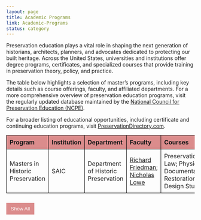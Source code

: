 ```yaml
---
layout: page
title: Academic Programs
link: Academic-Programs
status: category
---
```


Preservation education plays a vital role in shaping the next generation of historians, architects, planners, and advocates dedicated to protecting our built heritage. Across the United States, universities and institutions offer degree programs, certificates, and specialized courses that provide training in preservation theory, policy, and practice.

The table below highlights a selection of master’s programs, including key details such as course offerings, faculty, and affiliated departments. For a more comprehensive overview of preservation education programs, visit the regularly updated database maintained by the <a href="https://www.ncpe.us/graduate-historic-preservation-programs/"> National Council for Preservation Education (NCPE)</a>.

For a broader listing of educational opportunities, including certificate and continuing education programs, visit <a href="https://www.preservationdirectory.com/preservationorganizationsresources/OrganizationListings.aspx?catid=8">PreservationDirectory.com</a>.

<style>
    table {
        width: 100%;
        border-collapse: collapse;
    }
    th, td {
        border: 1px solid black;
        padding: 8px;
        text-align: left;
    }
    th {
        background-color:rgba(182, 18, 18, 0.48);
    }
    .hiddenRow {
        display: none;
    }
    button {
        margin-top: 10px;
        padding: 8px 12px;
        background-color: rgba(182, 18, 18, 0.48);
        color: white;
        border: none;
        cursor: pointer;
    }
    button:hover {
        background-color: rgba(182, 18, 18, 0.48);
    }
</style>

<table id="academicTable">
    <thead>
        <tr>
            <th>Program</th>
            <th>Institution</th>
            <th>Department</th>
            <th>Faculty</th>
            <th>Courses</th>
            <th>Link</th>
            <th>Exhibitions</th>
        </tr>
    </thead>
    <tbody>
        <tr>
            <td>Masters in Historic Preservation</td>
            <td>SAIC</td>
            <td>Department of Historic Preservation</td>
            <td><a href="https://www.saic.edu/profiles/faculty/richard-friedman" target="_blank">Richard Friedman</a>; <a href="https://www.saic.edu/profiles/faculty/nicholas-lowe" target="_blank">Nicholas Lowe</a></td>
            <td>Preservation Law; Physical Documentation; Restoration Design Studio</td>
            <td><a href="https://www.saic.edu/historic-preservation" target="_blank">Program Link</a></td><td><a href="https://www.saic.edu/historic-preservation/people/projects" target="_blank">Projects</a></td></tr>
        <tr class="hiddenRow">
            <td>Master of Historic Preservation</td>
            <td>University of Florida</td>
            <td>College of Design, Construction and Planning</td>
            <td><a href="https://dcp.ufl.edu/faculties/cleary-larkin/" target="_blank">Cleary Larkin</a>; <a href="https://dcp.ufl.edu/faculties/linda-stevenson/" target="_blank">Linda Stevenson</a></td>
            <td>DCP 6710 History and Theory of Historic Preservation
            <a href="https://dcp.ufl.edu/wp-content/uploads/2019/07/DCP4000-Syllabus_Fall-2019_preliminary.pdf" target="_blank">[Syllabus]</a>

; DCP 6714 – Built Heritage Documentation
</td>
            <td><a href="https://dcp.ufl.edu/historic-preservation/" target="_blank">Program Link</a></td><td><a href="https://dcp.ufl.edu/historic-preservation/projects/" target="_blank">Projects</a></td></tr>
        <tr class="hiddenRow">
            <td><a href="https://soa.utexas.edu/historic-preservation/mshp" target="_blank">Master of Science in Historic Preservation</a>; <a href="https://soa.utexas.edu/doctoral-programs/historic-preservation" target="_blank">Ph.D. in Historic Preservation</a></td>
            <td>University of Texas</td>
            <td>School of Architecture</td>
            <td><a href="https://soa.utexas.edu/faculty/tara-dudley" target="_blank">Tara Dudley</a>; <a href="https://sites.utexas.edu/felkner/" target="_blank">Juliana Felkner</a></td>
            <td>American Architecture; National Register Documentation; Materials Conservation: Laboratory Methods; Preservation Law</td>
            <td><a href="https://soa.utexas.edu/historic-preservation/courses-overview" target="_blank">Program Link</a></td><td><a href="https://soa.utexas.edu/historic-preservation/resources" target="_blank">Projects</a></td></tr>
        <tr class="hiddenRow">
            <td>Master of Science in Historic Preservation</td>
            <td>Clemson University</td>
            <td>School of Architecture</td>
            <td><a href="https://www.clemson.edu/caac/about/facultybio.html?id=2072" target="_blank">Amalia Leifeste</a></td>
            <td>History and Theory of Historic Preservation; American Architecture; Preservation Studio; Conservation Laboratory Science; Adaptive Use</td>
            <td><a href="https://www.clemson.edu/caac/academics/architecture/programs/historic-preservation/mshp.html" target="_blank">Program Link</a></td><td><a href="https://open.clemson.edu/theses_historic_pres/" target="_blank">Projects</a></td></tr>
        <tr class="hiddenRow">
            <td>Historic Preservation, MSHP</td>
            <td>University of Pennsylvania</td>
            <td>Weitzman School of Design</td>
            <td><a href="https://www.design.upenn.edu/people/frank-g-matero" target="_blank">Frank G. Matero</a>; <a href="https://www.design.upenn.edu/people/randall-f-mason" target="_blank">Randall F. Mason</a></td>
            <td><a href="https://www.design.upenn.edu/courses/hspv-5210-001" target="_blank">American Architecture</a>; <a href="https://www.design.upenn.edu/courses/hspv-5340-001" target="_blank">Public History of the Built Environment: Theory and Practice</a>; <a href="https://www.design.upenn.edu/courses/hspv-5720-001" target="_blank">Preservation Through Public Policy</a>; <a href="https://www.design.upenn.edu/courses/hspv-5550-001" target="_blank">Conservation Science</a></td>
            <td><a href="https://catalog.upenn.edu/graduate/programs/historic-preservation-mshp/" target="_blank">Program Link</a></td><td><a href="https://www.design.upenn.edu/historic-preservation/thesis" target="_blank">Projects</a></td></tr>
        <tr class="hiddenRow">
            <td>Initiative in the History of the Built Environment, Doctoral Fellows</td>
            <td>University of Pennsylvania</td>
            <td>Weitzman School of Design</td>
            <td><a href="https://www.design.upenn.edu/people/francesca-russello-ammon" target="_blank">Francesca Russello Ammon</a></td>
            <td>-</td>
            <td><a href="https://www.design.upenn.edu/city-regional-planning/hbe" target="_blank">Program Link</a></td><td>-</td></tr>
        <tr class="hiddenRow">
            <td>MS in Historic Preservation; Undergraduate minor</td>
            <td>University of Oregon</td>
            <td>School of Architecture</td>
            <td><a href="https://archenvironment.uoregon.edu/directory/historic-preservation-faculty/all/cbell3" target="_blank">Chris Bell</a>; <a href="https://archenvironment.uoregon.edu/directory/historic-preservation-faculty/all/lrudnick" target="_blank">Larissa Rudnicki</a></td>
            <td>Pacific Northwest Preservation Field School; Preservation Economics; Legal Issues in Historic Preservation; American Architecture
from a Preservation Perspective</td>
            <td><a href="https://archenvironment.uoregon.edu/hp" target="_blank">Program Link</a></td><td><a href="https://archenvironment.uoregon.edu/hp/research" target="_blank">Projects</a></td></tr>
        <tr class="hiddenRow">
            <td>History, Theory, and Preservation (HTP), part of Architecture major; Graduate Minor in Heritage Studies</td>
            <td>UIUC</td>
            <td>School of Architecture</td>
            <td><a href="https://arch.illinois.edu/people/profiles/kathryn-e-holliday/" target="_blank">Kathryn E. Holliday</a></td>
            <td>Special Problems in Urbanism</td>
            <td><a href="https://arch.illinois.edu/programs-applying/program-areas/htp/" target="_blank">Program Link</a></td><td><a href="https://arch.illinois.edu/programs-applying/chicago-studio/" target="_blank">Projects</a></td></tr>
        <tr class="hiddenRow">
            <td>Master of Historic Preservation and Master of Real Estate Development (dual degree)</td>
            <td>University of Maryland</td>
            <td>Graduate school</td>
            <td><a href="https://arch.umd.edu/people/rhonda-sincavage" target="_blank">Rhonda Sincavage</a>; <a href="https://arch.umd.edu/people/frederick-stachura" target="_blank">Frederick Stachura</a></td>
            <td>Preservation Policy and Planning; Historic Preservation Professional Practice; Historic Preservation Studio Workshop; Historic Preservation Law</td>
            <td><a href="https://academiccatalog.umd.edu/graduate/programs/historic-preservation-real-estate-development-hpdv/historic-preservation-real-estate-development-dual-degree-mhp-mred/" target="_blank">Program Link</a></td><td>-</td></tr>
        <tr class="hiddenRow">
            <td>Historic Preservation, MS</td>
            <td>Pratt College</td>
            <td>Graduate Center for Planning and the Environment</td>
            <td><a href="https://www.pratt.edu/people/vicki-weiner/" target="_blank">Vicki Weiner</a>; <a href="https://www.pratt.edu/people/harriet-harriss/" target="_blank">Harriet Harriss</a></td>
            <td><a href="https://www.pratt.edu/courses/history-and-theory-of-preservation/" target="_blank">History and Theory of Preservation </a>; <a href="https://www.pratt.edu/courses/preservation-law-policy/" target="_blank">Preservation Law and Policy</a>; <a href="https://catalog.pratt.edu/graduate/courses-az/pr/pr.pdf" target="_blank">[Syllabus]</a></td>
            <td><a href="https://www.pratt.edu/architecture/graduate-center-for-planning-and-the-environment/historic-preservation-ms/" target="_blank">Program Link</a></td><td><a href="https://www.pratt.edu/architecture/graduate-center-for-planning-and-the-environment/historic-preservation-ms/student-achievement/" target="_blank">Projects</a></td></tr>
        <tr class="hiddenRow">
            <td>Historic Preservation Certificate; Online MDS in Historic Preservation
</td>
            <td>Boston Architectural College</td>
            <td>-</td>
            <td>-</td>
            <td><a href="https://explore.the-bac.edu/historic-preservation-philosophy-and-practice" target="_blank">Historic Preservation Philosophy and Practice</a>; <a href="https://explore.the-bac.edu/adaptive-reuse-and-development-process" target="_blank">Adaptive Reuse and Development Process</a></td>
            <td><a href="https://the-bac.edu/continuing-education/certificates/historic-preservation-certificate" target="_blank">Program Link</a></td><td>-</td></tr>
        <tr class="hiddenRow">
            <td>Diploma in Heritage Conservation</td>
            <td>Willowbank School of Restoration Arts</td>
            <td>-</td>
            <td><a href="https://www.willowbank.ca/faculty/ashleigh-bell" target="_blank">Ashleigh Bell</a>; <a href="https://www.willowbank.ca/faculty/alex-blades" target="_blank">Alex Blades</a></td>
            <td>History of Architecture; Window Conservation; Heritage Project Management</td>
            <td><a href="https://www.willowbank.ca/" target="_blank">Program Link</a></td><td>-</td></tr>
        <tr class="hiddenRow">
            <td>Master of Science in Historic Preservation</td>
            <td>Notre Dame</td>
            <td>School of Architecture</td>
            <td><a href="https://architecture.nd.edu/about/directory/semes/" target="_blank">Steven Semes</a>; <a href="https://architecture.nd.edu/about/directory/paul-kapp/" target="_blank">Paul Kapp</a></td>
            <td>-</td>
            <td><a href="https://architecture.nd.edu/academics/graduate-programs/m-s-historic-preservation/" target="_blank">Program Link</a></td><td>-</td></tr>
    </tbody>
</table>

<!-- Show/Hide Button -->
<button id="toggleRows" onclick="toggleRows()">Show All</button>

<script>
function toggleRows() {
    var hiddenRows = document.querySelectorAll(".hiddenRow");
    var button = document.getElementById("toggleRows");

    hiddenRows.forEach(row => {
        row.style.display = (row.style.display === "none" || row.style.display === "") ? "table-row" : "none";
    });

    button.textContent = (button.textContent === "Show All") ? "Hide All" : "Show All";
}

// Initially hide extra rows
document.addEventListener("DOMContentLoaded", function() {
    document.querySelectorAll(".hiddenRow").forEach(row => row.style.display = "none");
});
</script>

